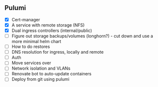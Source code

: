 ## Pulumi

- [x] Cert-manager
- [x] A service with remote storage (NFS)
- [x] Dual ingress controllers (internal/public)
- [ ] Figure out storage backups/volumes (longhorn?) - cut down and use a more minimal helm chart
- [ ] How to do restores
- [ ] DNS resolution for ingress, locally and remote
- [ ] Auth
- [ ] Move services over
- [ ] Network isolation and VLANs
- [ ] Renovate bot to auto-update containers
- [ ] Deploy from git using pulumi
